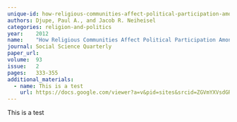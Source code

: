 ```yaml
---
unique-id: how-religious-communities-affect-political-participation-among-latinos
authors: Djupe, Paul A., and Jacob R. Neiheisel
categories: religion-and-politics
year:    2012
name:    "How Religious Communities Affect Political Participation Among Latinos."
journal: Social Science Quarterly
paper_url:
volume:  93
issue:   2
pages:   333-355
additional_materials:
  - name: This is a test
    url: https://docs.google.com/viewer?a=v&pid=sites&srcid=ZGVmYXVsdGRvbWFpbnxwb2xpc2NpbmVpaGVpc2VsfGd4OjI5NzQ4NmIyM2Y5MTRmYjU
---
```


This is a test
